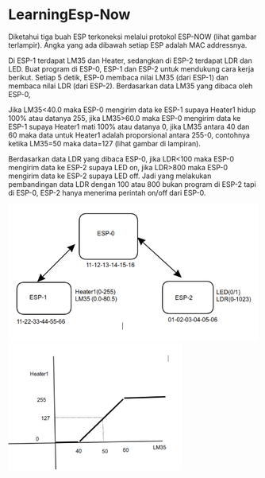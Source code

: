 # LearningEsp-Now
Diketahui tiga buah ESP terkoneksi melalui protokol ESP-NOW (lihat gambar terlampir). Angka yang ada dibawah setiap ESP adalah MAC addressnya. 

Di ESP-1 terdapat LM35 dan Heater, sedangkan di ESP-2 terdapat LDR dan LED. Buat program di ESP-0, ESP-1 dan ESP-2 untuk mendukung cara kerja berikut. Setiap 5 detik, ESP-0 membaca nilai LM35 (dari ESP-1) dan membaca nilai LDR (dari ESP-2). Berdasarkan data LM35 yang dibaca oleh ESP-0, 

Jika LM35&lt;40.0 maka ESP-0 mengirim data ke ESP-1 supaya Heater1 hidup 100% atau datanya 255, jika LM35>60.0 maka ESP-0 mengirim data ke ESP-1 supaya Heater1 mati 100% atau datanya 0, jika LM35 antara 40 dan 60 maka data untuk Heater1 adalah proporsional antara 255-0, contohnya ketika LM35=50 maka data=127 (lihat gambar di lampiran). 

Berdasarkan data LDR yang dibaca ESP-0, jika LDR&lt;100 maka ESP-0 mengirim data ke ESP-2 supaya LED on, jika LDR>800 maka ESP-0 mengirim data ke ESP-2 supaya LED off. Jadi yang melakukan pembandingan data LDR dengan 100 atau 800 bukan program di ESP-2 tapi di ESP-0, ESP-2 hanya menerima perintah on/off dari ESP-0.

![Topologi](/assets/gbr1.png)
![Topologi](/assets/gbr2.png)
